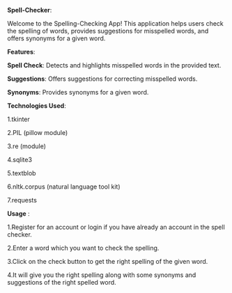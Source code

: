 **Spell-Checker**:

Welcome to the Spelling-Checking App! This application helps users check the spelling of words, provides suggestions for misspelled words, and offers synonyms for a given word.

**Features**:

**Spell Check**:  Detects and highlights misspelled words in the provided text.

**Suggestions**: Offers suggestions for correcting misspelled words.

**Synonyms**:  Provides synonyms for a given word.

**Technologies Used**:


1.tkinter

2.PIL (pillow module)

3.re (module)

4.sqlite3

5.textblob

6.nltk.corpus (natural language tool kit) 

7.requests

**Usage** :

1.Register for an account or login if you have already an account in the spell checker.

2.Enter a word which you want to check the spelling.

3.Click on the check button to get the right spelling of the given word.

4.It will give you the right spelling along with some synonyms and suggestions of the right spelled word.


                    
